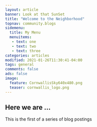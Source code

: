 ```yaml
---
layout: article
banner: Look at that SunSet
title: "Welcome to the Neighborhood"
topnav: community.blogs
sidemenu:
  title: My Menu
  menuitems:
   - text: one
   - text: two
   - text: three
categories: articles
modified: 2021-01-26T11:30:41-04:00
tags: general
comments: false
ads: false
image:
  feature: CornwallisSky640x480.png
  teaser: cornwallis_logo.png
---
```


## Here we are ...

This is the first of a series of blog postings
